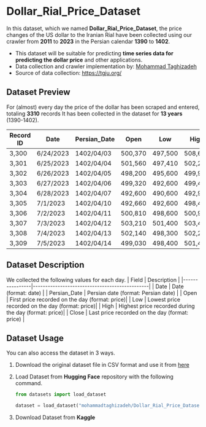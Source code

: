 # Dollar_Rial_Price_Dataset
In this dataset, which we named **Dollar_Rial_Price_Dataset**, the price changes of the US dollar to the Iranian Rial have been collected using our crawler from **2011** to **2023** in the Persian calendar **1390** to **1402**. 

- This dataset will be suitable for predicting **time series data for predicting the dollar price** and other applications.
- Data collection and crawler implementation by: [Mohammad Taghizadeh](https://github.com/M-Taghizadeh)
- Source of data collection: https://tgju.org/

## Dataset Preview
For (almost) every day the price of the dollar has been scraped and entered, totaling **3310** records
It has been collected in the dataset for **13 years** (1390-1402).

| Record ID  | Date      | Persian_Date | Open    | Low     | High    | Close   |
|------------|-----------|--------------|---------|---------|---------|---------|
| 3,300      | 6/24/2023 | 1402/04/03   | 500,370 | 497,500 | 508,680 | 508,610 |
| 3,301      | 6/25/2023 | 1402/04/04   | 501,560 | 497,410 | 502,200 | 499,400 |
| 3,302      | 6/26/2023 | 1402/04/05   | 498,200 | 495,600 | 499,900 | 497,810 |
| 3,303      | 6/27/2023 | 1402/04/06   | 499,320 | 492,600 | 499,400 | 492,820 |
| 3,304      | 6/28/2023 | 1402/04/07   | 492,600 | 490,600 | 492,900 | 492,230 |
| 3,305      | 7/1/2023  | 1402/04/10   | 492,660 | 492,600 | 498,400 | 498,220 |
| 3,306      | 7/2/2023  | 1402/04/11   | 500,810 | 498,600 | 500,900 | 499,340 |
| 3,307      | 7/3/2023  | 1402/04/12   | 503,210 | 501,400 | 503,400 | 502,000 |
| 3,308      | 7/4/2023  | 1402/04/13   | 502,140 | 498,300 | 502,200 | 500,750 |
| 3,309      | 7/5/2023  | 1402/04/14   | 499,030 | 498,400 | 501,400 | 500,950 |

## Dataset Description 
We collected the following values ​​for each day.
| Field          | Description                                   |
|----------------|-----------------------------------------------|
| Date           | Date (format: date)                           |
| Persian_Date   | Persian date (format: Persian date)            |
| Open           | First price recorded on the day (format: price)|
| Low            | Lowest price recorded on the day (format: price)|
| High           | Highest price recorded during the day (format: price)|
| Close          | Last price recorded on the day (format: price) |


## Dataset Usage
You can also access the dataset in 3 ways.

1. Download the original dataset file in CSV format and use it from [here](https://github.com/M-Taghizadeh/Dollar_Rial_Price_Dataset/blob/master/Dollar_Rial_Price_Dataset.csv)

2. Load Dataset from **Hugging Face** repository with the following command.
    ```python
    from datasets import load_dataset

    dataset = load_dataset("mohammadtaghizadeh/Dollar_Rial_Price_Dataset")
    ```

3. Download Dataset from **Kaggle**

